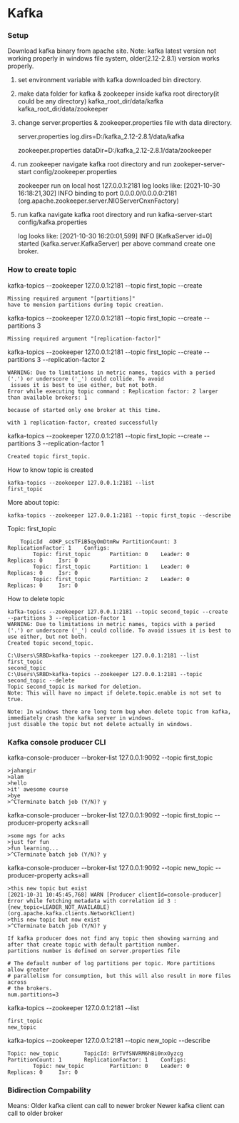 # Kafka
### Setup
Download kafka binary from apache site.
Note: kafka latest version not working properly in windows file system, older(2.12-2.8.1) version works properly.

1. set environment variable with kafka downloaded bin directory.
2. make data folder for kafka & zookeeper inside kafka root directory(it could be any directory)
	kafka_root_dir/data/kafka
	kafka_root_dir/data/zookeeper
3. change server.properties & zookeeper.properties file with data directory.
    
	server.properties
	log.dirs=D:/kafka_2.12-2.8.1/data/kafka
	
	zookeeper.properties
	dataDir=D:/kafka_2.12-2.8.1/data/zookeeper
4. run zookeeper
   navigate kafka root directory and run
   zookeper-server-start config/zookeeper.properties
   
   zookeeper run on local host 127.0.0.1:2181
   log looks like:
   [2021-10-30 16:18:21,302] INFO binding to port 0.0.0.0/0.0.0.0:2181 (org.apache.zookeeper.server.NIOServerCnxnFactory)
5. run kafka
   navigate kafka root directory and run
   kafka-server-start config/kafka.properties
   
   log looks like:
   [2021-10-30 16:20:01,599] INFO [KafkaServer id=0] started (kafka.server.KafkaServer)
   per above command create one broker.

### How to create topic

kafka-topics --zookeeper 127.0.0.1:2181 --topic first_topic --create

	Missing required argument "[partitions]"
	have to mension partitions during topic creation.

kafka-topics --zookeeper 127.0.0.1:2181 --topic first_topic --create --partitions 3

	Missing required argument "[replication-factor]"

kafka-topics --zookeeper 127.0.0.1:2181 --topic first_topic --create --partitions 3 --replication-factor 2

	WARNING: Due to limitations in metric names, topics with a period ('.') or underscore ('_') could collide. To avoid
	 issues it is best to use either, but not both.
	Error while executing topic command : Replication factor: 2 larger than available brokers: 1
	
	because of started only one broker at this time.
	
	with 1 replication-factor, created successfully

kafka-topics --zookeeper 127.0.0.1:2181 --topic first_topic --create --partitions 3 --replication-factor 1

	Created topic first_topic.

How to know topic is created

	kafka-topics --zookeeper 127.0.0.1:2181 --list
	first_topic

More about topic:

	kafka-topics --zookeeper 127.0.0.1:2181 --topic first_topic --describe

Topic: first_topic

	    TopicId  4OKP_scsTFiB5qyOmDtmRw PartitionCount: 3       ReplicationFactor: 1    Configs:
	        Topic: first_topic      Partition: 0    Leader: 0       Replicas: 0     Isr: 0
	        Topic: first_topic      Partition: 1    Leader: 0       Replicas: 0     Isr: 0
	        Topic: first_topic      Partition: 2    Leader: 0       Replicas: 0     Isr: 0
	        
	        
How to delete topic

	kafka-topics --zookeeper 127.0.0.1:2181 --topic second_topic --create --partitions 3 --replication-factor 1
	WARNING: Due to limitations in metric names, topics with a period ('.') or underscore ('_') could collide. To avoid issues it is best to use either, but not both.
	Created topic second_topic.
	
	C:\Users\SRBD>kafka-topics --zookeeper 127.0.0.1:2181 --list
	first_topic
	second_topic
	C:\Users\SRBD>kafka-topics --zookeeper 127.0.0.1:2181 --topic second_topic --delete
	Topic second_topic is marked for deletion.
	Note: This will have no impact if delete.topic.enable is not set to true.

	Note: In windows there are long term bug when delete topic from kafka,
	immediately crash the kafka server in windows.
	just disable the topic but not delete actually in windows.

### Kafka console producer CLI

kafka-console-producer --broker-list 127.0.0.1:9092 --topic first_topic

	>jahangir
	>alam
	>hello
	>it' awesome course
	>bye
	>^CTerminate batch job (Y/N)? y

kafka-console-producer --broker-list 127.0.0.1:9092 --topic first_topic --producer-property acks=all

	>some mgs for acks
	>just for fun
	>fun learning...
	>^CTerminate batch job (Y/N)? y

kafka-console-producer --broker-list 127.0.0.1:9092 --topic new_topic --producer-property acks=all

	>this new topic but exist
	[2021-10-31 10:45:45,768] WARN [Producer clientId=console-producer] Error while fetching metadata with correlation id 3 : {new_topic=LEADER_NOT_AVAILABLE} (org.apache.kafka.clients.NetworkClient)
	>this new topic but now exist
	>^CTerminate batch job (Y/N)? y
	
	If kafka producer does not find any topic then showing warning and after that create topic with default partition number.
	partitions number is defined on server.properties file
	
	# The default number of log partitions per topic. More partitions allow greater
	# parallelism for consumption, but this will also result in more files across
	# the brokers.
	num.partitions=3

kafka-topics --zookeeper 127.0.0.1:2181 --list

	first_topic
	new_topic

kafka-topics --zookeeper 127.0.0.1:2181 --topic new_topic --describe

	Topic: new_topic        TopicId: BrTVfSNVRM6hBi0nxOyzcg PartitionCount: 1       ReplicationFactor: 1    Configs:
	        Topic: new_topic        Partition: 0    Leader: 0       Replicas: 0     Isr: 0



### Bidirection Compability
Means:
Older kafka client can call to newer broker
Newer kafka client can call to older broker